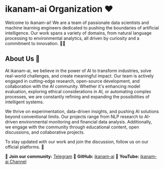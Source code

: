 # ikanam-ai Organization ❤️

Welcome to ikanam-ai! We are a team of passionate data scientists and machine learning engineers dedicated to pushing the boundaries of artificial intelligence. Our work spans a variety of domains, from natural language processing to environmental analytics, all driven by curiosity and a commitment to innovation. 🧠💡

## About Us 🌟

At ikanam-ai, we believe in the power of AI to transform industries, solve real-world challenges, and create meaningful impact. Our team is actively engaged in cutting-edge research, open-source development, and collaboration with the AI community. Whether it's enhancing model evaluation, exploring ethical considerations in AI, or automating complex processes, we are constantly refining and expanding the possibilities of intelligent systems. 

We thrive on experimentation, data-driven insights, and pushing AI solutions beyond conventional limits. Our projects range from NLP research to AI-driven environmental monitoring and financial data analysis. Additionally, we engage with the community through educational content, open discussions, and collaborative projects.

To stay updated with our work and join the discussion, follow us on our official platforms. 🚀

🔗 **Join our community:** [Telegram](https://t.me/ikanam_ai)
🔗 **GitHub:** [ikanam-ai](https://github.com/ikanam-ai)
🔗 **YouTube:** [ikanam-ai Channel](https://www.youtube.com/@ikanam-ai)

